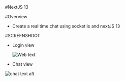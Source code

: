 #NextJS 13

#Overview

- Create a real time chat using socket io and nextJS 13

#SCREENSHOOT

- Login view

  ![Web text](https://github.com/yurzaachmad/WEB-CHAT/blob/main/public/screenshots/login.png)

- Chat view

![chat text aft](https://github.com/yurzaachmad/WEB-CHAT/blob/main/public/screenshots/mainchat.png)
